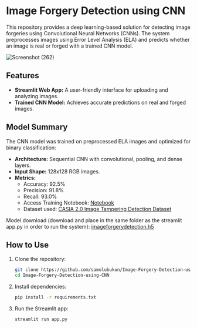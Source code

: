 # Image Forgery Detection using CNN

This repository provides a deep learning-based solution for detecting image forgeries using Convolutional Neural Networks (CNNs). The system preprocesses images using Error Level Analysis (ELA) and predicts whether an image is real or forged with a trained CNN model.

![Screenshot (262)](https://github.com/user-attachments/assets/883982f1-7928-4839-a5ba-fc45f91f6cf3)


## Features
- **Streamlit Web App:** A user-friendly interface for uploading and analyzing images.
- **Trained CNN Model:** Achieves accurate predictions on real and forged images.

## Model Summary
The CNN model was trained on preprocessed ELA images and optimized for binary classification:
- **Architecture:** Sequential CNN with convolutional, pooling, and dense layers.
- **Input Shape:** 128x128 RGB images.
- **Metrics:** 
  - Accuracy: 92.5%
  - Precision: 91.8%
  - Recall: 93.0%
  - Access Training Notebook: [Notebook](https://github.com/samolubukun/Image-Forgery-Detection-using-CNN/tree/main/Notebook)
  - Dataset used: [CASIA 2.0 Image Tampering Detection Dataset](https://www.kaggle.com/datasets/divg07/casia-20-image-tampering-detection-dataset)

Model download (download and place in the same folder as the streamlit app.py in order to run the system): [imageforgerydetection.h5](https://drive.google.com/file/d/1Z4IQ7ba1xIEzZxAoD3aH6Bdnb0gsVNLU/view?usp=sharing)

## How to Use
1. Clone the repository:
   ```bash
   git clone https://github.com/samolubukun/Image-Forgery-Detection-using-CNN.git
   cd Image-Forgery-Detection-using-CNN


2. Install dependencies:
   ```bash
   pip install -r requirements.txt

3. Run the Streamlit app:
   ```bash
   streamlit run app.py

